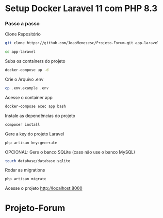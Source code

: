 
# Setup Docker Laravel 11 com PHP 8.3


### Passo a passo
Clone Repositório
```sh
git clone https://github.com/JoaoMenezesc/Projeto-Forum.git app-laravel
```
```sh
cd app-laravel
```

Suba os containers do projeto
```sh
docker-compose up -d
```


Crie o Arquivo .env
```sh
cp .env.example .env
```

Acesse o container app
```sh
docker-compose exec app bash
```


Instale as dependências do projeto
```sh
composer install
```

Gere a key do projeto Laravel
```sh
php artisan key:generate
```

OPCIONAL: Gere o banco SQLite (caso não use o banco MySQL)
```sh
touch database/database.sqlite
```

Rodar as migrations
```sh
php artisan migrate
```

Acesse o projeto
[http://localhost:8000](http://localhost:8000)
# Projeto-Forum
